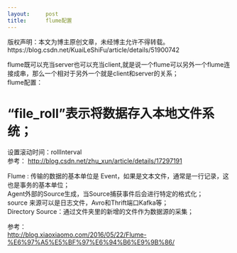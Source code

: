 ```yaml
---
layout:     post
title:      flume配置
---
```

<div id="article_content" class="article_content clearfix csdn-tracking-statistics" data-pid="blog" data-mod="popu_307" data-dsm="post">
								<div class="article-copyright">
					版权声明：本文为博主原创文章，未经博主允许不得转载。					https://blog.csdn.net/KuaiLeShiFu/article/details/51900742				</div>
								            <div id="content_views" class="markdown_views prism-atom-one-dark">
							<!-- flowchart 箭头图标 勿删 -->
							<svg xmlns="http://www.w3.org/2000/svg" style="display: none;"><path stroke-linecap="round" d="M5,0 0,2.5 5,5z" id="raphael-marker-block" style="-webkit-tap-highlight-color: rgba(0, 0, 0, 0);"></path></svg>
							<p>flume既可以充当server也可以充当client,就是说一个flume可以另外一个flume连接成串，那么一个相对于另外一个就是client和server的关系； <br>
flume配置：</p>



<h1 id="fileroll表示将数据存入本地文件系统">“file_roll”表示将数据存入本地文件系统；</h1>

<p>设置滚动时间：rollInterval <br>
参考： <a href="http://blog.csdn.net/zhu_xun/article/details/17297191" rel="nofollow">http://blog.csdn.net/zhu_xun/article/details/17297191</a></p>

<p>Flume : 传输的数据的基本单位是 Event，如果是文本文件，通常是一行记录，这也是事务的基本单位； <br>
  Agent外部的Source生成，当Source捕获事件后会进行特定的格式化； <br>
  source 来源可以是日志文件，Avro和Thrift端口Kafka等； <br>
  Directory Source：通过文件夹里的新增的文件作为数据源的采集；</p>

<p>参考： <br>
<a href="http://blog.xiaoxiaomo.com/2016/05/22/Flume-%E6%97%A5%E5%BF%97%E6%94%B6%E9%9B%86/" rel="nofollow">http://blog.xiaoxiaomo.com/2016/05/22/Flume-%E6%97%A5%E5%BF%97%E6%94%B6%E9%9B%86/</a>  </p>            </div>
						<link href="https://csdnimg.cn/release/phoenix/mdeditor/markdown_views-9e5741c4b9.css" rel="stylesheet">
                </div>